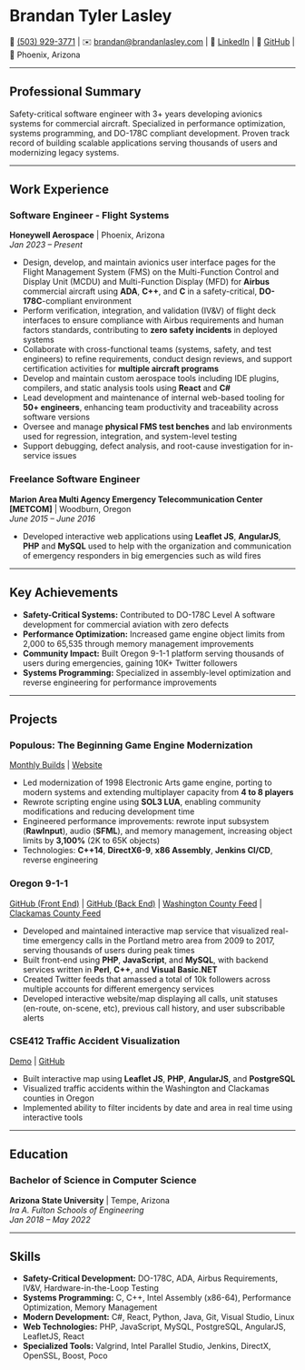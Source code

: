# Brandan Tyler Lasley

📱 [(503) 929-3771](tel:5039293771) | ✉️ [brandan@brandanlasley.com](mailto:brandan@brandanlasley.com) | 💼 [LinkedIn](https://www.linkedin.com/in/brandantl) | 🔗 [GitHub](https://github.com/TylerTheFox) | 📍 Phoenix, Arizona

---

## Professional Summary

Safety-critical software engineer with 3+ years developing avionics systems for commercial aircraft. Specialized in performance optimization, systems programming, and DO-178C compliant development. Proven track record of building scalable applications serving thousands of users and modernizing legacy systems.

---

## Work Experience

### Software Engineer - Flight Systems
**Honeywell Aerospace** | Phoenix, Arizona  
*Jan 2023 – Present*

- Design, develop, and maintain avionics user interface pages for the Flight Management System (FMS) on the Multi-Function Control and Display Unit (MCDU) and Multi-Function Display (MFD) for **Airbus** commercial aircraft using **ADA**, **C++**, and **C** in a safety-critical, **DO-178C**-compliant environment
- Perform verification, integration, and validation (IV&V) of flight deck interfaces to ensure compliance with Airbus requirements and human factors standards, contributing to **zero safety incidents** in deployed systems
- Collaborate with cross-functional teams (systems, safety, and test engineers) to refine requirements, conduct design reviews, and support certification activities for **multiple aircraft programs**
- Develop and maintain custom aerospace tools including IDE plugins, compilers, and static analysis tools using **React** and **C#**
- Lead development and maintenance of internal web-based tooling for **50+ engineers**, enhancing team productivity and traceability across software versions
- Oversee and manage **physical FMS test benches** and lab environments used for regression, integration, and system-level testing
- Support debugging, defect analysis, and root-cause investigation for in-service issues

### Freelance Software Engineer
**Marion Area Multi Agency Emergency Telecommunication Center [METCOM]** | Woodburn, Oregon  
*June 2015 – June 2016*

- Developed interactive web applications using **Leaflet JS**, **AngularJS**, **PHP** and **MySQL** used to help with the organization and communication of emergency responders in big emergencies such as wild fires

---

## Key Achievements

- **Safety-Critical Systems:** Contributed to DO-178C Level A software development for commercial aviation with zero defects
- **Performance Optimization:** Increased game engine object limits from 2,000 to 65,535 through memory management improvements
- **Community Impact:** Built Oregon 9-1-1 platform serving thousands of users during emergencies, gaining 10K+ Twitter followers
- **Systems Programming:** Specialized in assembly-level optimization and reverse engineering for performance improvements

---

## Projects

### Populous: The Beginning Game Engine Modernization
[Monthly Builds](http://www.populous3.info/) | [Website](https://www.popre.net/staff.php)

- Led modernization of 1998 Electronic Arts game engine, porting to modern systems and extending multiplayer capacity from **4 to 8 players**
- Rewrote scripting engine using **SOL3 LUA**, enabling community modifications and reducing development time
- Engineered performance improvements: rewrote input subsystem (**RawInput**), audio (**SFML**), and memory management, increasing object limits by **3,100%** (2K to 65K objects)
- Technologies: **C++14**, **DirectX6-9**, **x86 Assembly**, **Jenkins CI/CD**, reverse engineering

### Oregon 9-1-1
[GitHub (Front End)](https://github.com/TylerTheFox/Oregon-911) | [GitHub (Back End)](https://github.com/TylerTheFox/Oregon-911-Backbone) | [Washington County Feed](https://twitter.com/WashCo_FireMed) | [Clackamas County Feed](https://twitter.com/ClackCo_FireMed)

- Developed and maintained interactive map service that visualized real-time emergency calls in the Portland metro area from 2009 to 2017, serving thousands of users during peak times
- Built front-end using **PHP**, **JavaScript**, and **MySQL**, with backend services written in **Perl**, **C++**, and **Visual Basic.NET**
- Created Twitter feeds that amassed a total of 10k followers across multiple accounts for different emergency services
- Developed interactive website/map displaying all calls, unit statuses (en-route, on-scene, etc), previous call history, and user subscribable alerts

### CSE412 Traffic Accident Visualization
[Demo](https://tylerthefox.com/projects/asu/cse412/) | [GitHub](https://github.com/TylerTheFox/CSE412-Traffic-Accident-Project)

- Built interactive map using **Leaflet JS**, **PHP**, **AngularJS**, and **PostgreSQL**
- Visualized traffic accidents within the Washington and Clackamas counties in Oregon
- Implemented ability to filter incidents by date and area in real time using interactive tools

---

## Education

### Bachelor of Science in Computer Science
**Arizona State University** | Tempe, Arizona  
*Ira A. Fulton Schools of Engineering*  
*Jan 2018 – May 2022*

---

## Skills

- **Safety-Critical Development:** DO-178C, ADA, Airbus Requirements, IV&V, Hardware-in-the-Loop Testing
- **Systems Programming:** C, C++, Intel Assembly (x86-64), Performance Optimization, Memory Management
- **Modern Development:** C#, React, Python, Java, Git, Visual Studio, Linux
- **Web Technologies:** PHP, JavaScript, MySQL, PostgreSQL, AngularJS, LeafletJS, React
- **Specialized Tools:** Valgrind, Intel Parallel Studio, Jenkins, DirectX, OpenSSL, Boost, Poco
